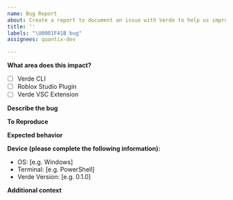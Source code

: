 ```yaml
---
name: Bug Report
about: Create a report to document an issue with Verde to help us improve.
title: ''
labels: "\U0001F41B bug"
assignees: quantix-dev

---
```


**What area does this impact?**
-[ ] Verde CLI
-[ ] Roblox Studio Plugin
-[ ] Verde VSC Extension

**Describe the bug**
<!-- A clear and concise description of what the bug is. -->

**To Reproduce**
<!-- 
Steps to reproduce the behavior:
1. Go to '...'
2. Click on '....'
3. Scroll down to '....'
4. See error 
-->

**Expected behavior**
<!-- A clear and concise description of what you expected to happen. -->

**Device (please complete the following information):**
- OS: [e.g. Windows]
- Terminal: [e.g. PowerShell]
- Verde Version: [e.g. 0.1.0] 

**Additional context**
<!-- Add any other context about the problem here. Screenshots, etc. -->
